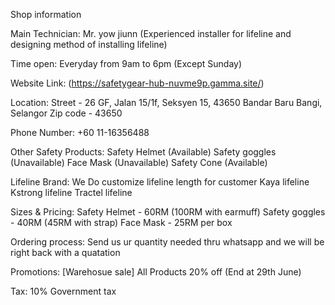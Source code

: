 Shop information

Main Technician: Mr. yow jiunn (Experienced installer for lifeline and designing method of installing lifeline)

Time open: Everyday from 9am to 6pm (Except Sunday)

Website Link: (https://safetygear-hub-nuvme9p.gamma.site/)

Location: Street - 26 GF, Jalan 15/1f, Seksyen 15, 43650 Bandar Baru Bangi, Selangor Zip code - 43650

Phone Number: +60 11-16356488

Other Safety Products: Safety Helmet (Available) Safety goggles (Unavailable) Face Mask (Unavailable) Safety Cone (Available)

Lifeline Brand: We Do customize lifeline length for customer Kaya lifeline Kstrong lifeline Tractel lifeline

Sizes & Pricing: Safety Helmet - 60RM (100RM with earmuff) Safety goggles - 40RM (45RM with strap) Face Mask - 25RM per box

Ordering process: Send us ur quantity needed thru whatsapp and we will be right back with a quatation

Promotions: [Warehosue sale] All Products 20% off (End at 29th June)

Tax: 10% Government tax
